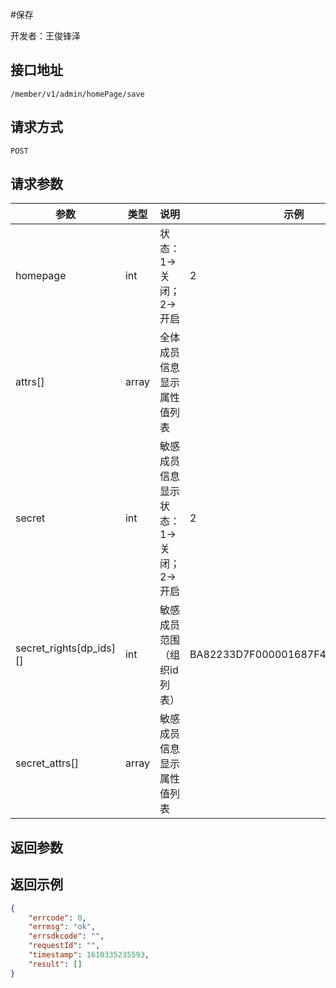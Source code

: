 #保存

开发者：王俊锋泽

## 接口地址
`/member/v1/admin/homePage/save`

## 请求方式
  `POST`

## 请求参数
| 参数        | 类型   | 说明 | 示例 |
| ----------- | ------ | ---- | ---- |
|homepage| int | 状态：<br />1->关闭；2->开启 | 2 |
|attrs[]| array | 全体成员信息显示属性值列表 |  |
|secret| int | 敏感成员信息显示状态：<br />1->关闭；2->开启 | 2 |
|secret_rights\[dp_ids][]| int | 敏感成员范围（组织id列表） | BA82233D7F000001687F4946646B79B1 |
|secret_attrs[]| array | 敏感成员信息显示属性值列表 |  |

## 返回参数
## 返回示例

```json
{
    "errcode": 0,
    "errmsg": "ok",
    "errsdkcode": "",
    "requestId": "",
    "timestamp": 1610335235593,
    "result": []
}
```